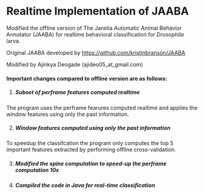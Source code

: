# Realtime Implementation of JAABA
Modified the offline version of The Janelia Automatic Animal Behavior Annotator (JAABA) for realtime behavioral classification for *Drosophila* larva.

Original JAABA developed by https://github.com/kristinbranson/JAABA

Modified by Ajinkya Deogade (ajideo05_at_gmail.com)

#### Important changes compared to offline version are as follows:
1. ##### Subset of perframe features computed realtime
The program uses the perframe fearures computed realtime and applies the window features using only the past information.

2. ##### Window features computed using only the past information
To speedup the classifcation the program only computes the top 5 important features extracted by performing offline cross-validation.

3. ##### Modified the spine computation to speed-up the perframe computation 10x

4. ##### Compiled the code in Java for real-time classification
